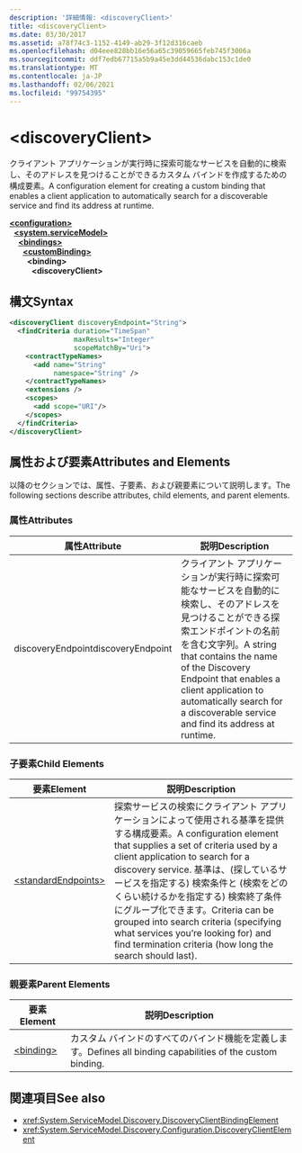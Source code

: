 ```yaml
---
description: '詳細情報: <discoveryClient>'
title: <discoveryClient>
ms.date: 03/30/2017
ms.assetid: a78f74c3-1152-4149-ab29-3f12d316caeb
ms.openlocfilehash: d04eee828bb16e56a65c39059665feb745f3006a
ms.sourcegitcommit: ddf7edb67715a5b9a45e3dd44536dabc153c1de0
ms.translationtype: MT
ms.contentlocale: ja-JP
ms.lasthandoff: 02/06/2021
ms.locfileid: "99754395"
---
```

# \<discoveryClient>

<span data-ttu-id="4c700-102">クライアント アプリケーションが実行時に探索可能なサービスを自動的に検索し、そのアドレスを見つけることができるカスタム バインドを作成するための構成要素。</span><span class="sxs-lookup"><span data-stu-id="4c700-102">A configuration element for creating a custom binding that enables a client application to automatically search for a discoverable service and find its address at runtime.</span></span>  
  
[**\<configuration>**](../configuration-element.md)\
&nbsp;&nbsp;[**\<system.serviceModel>**](system-servicemodel.md)\
&nbsp;&nbsp;&nbsp;&nbsp;[**\<bindings>**](bindings.md)\
&nbsp;&nbsp;&nbsp;&nbsp;&nbsp;&nbsp;[**\<customBinding>**](custombinding.md)\
&nbsp;&nbsp;&nbsp;&nbsp;&nbsp;&nbsp;&nbsp;&nbsp;**\<binding>**\
&nbsp;&nbsp;&nbsp;&nbsp;&nbsp;&nbsp;&nbsp;&nbsp;&nbsp;&nbsp;**\<discoveryClient>**  
  
## <a name="syntax"></a><span data-ttu-id="4c700-103">構文</span><span class="sxs-lookup"><span data-stu-id="4c700-103">Syntax</span></span>  
  
```xml  
<discoveryClient discoveryEndpoint="String">
  <findCriteria duration="TimeSpan"
                maxResults="Integer"
                scopeMatchBy="Uri">
    <contractTypeNames>
      <add name="String"
           namespace="String" />
    </contractTypeNames>
    <extensions />
    <scopes>
      <add scope="URI"/>
    </scopes>
  </findCriteria>
</discoveryClient>
```  
  
## <a name="attributes-and-elements"></a><span data-ttu-id="4c700-104">属性および要素</span><span class="sxs-lookup"><span data-stu-id="4c700-104">Attributes and Elements</span></span>  

 <span data-ttu-id="4c700-105">以降のセクションでは、属性、子要素、および親要素について説明します。</span><span class="sxs-lookup"><span data-stu-id="4c700-105">The following sections describe attributes, child elements, and parent elements.</span></span>  
  
### <a name="attributes"></a><span data-ttu-id="4c700-106">属性</span><span class="sxs-lookup"><span data-stu-id="4c700-106">Attributes</span></span>  
  
|<span data-ttu-id="4c700-107">属性</span><span class="sxs-lookup"><span data-stu-id="4c700-107">Attribute</span></span>|<span data-ttu-id="4c700-108">説明</span><span class="sxs-lookup"><span data-stu-id="4c700-108">Description</span></span>|  
|---------------|-----------------|  
|<span data-ttu-id="4c700-109">discoveryEndpoint</span><span class="sxs-lookup"><span data-stu-id="4c700-109">discoveryEndpoint</span></span>|<span data-ttu-id="4c700-110">クライアント アプリケーションが実行時に探索可能なサービスを自動的に検索し、そのアドレスを見つけることができる探索エンドポイントの名前を含む文字列。</span><span class="sxs-lookup"><span data-stu-id="4c700-110">A string that contains the name of the Discovery Endpoint that enables a client application to automatically search for a discoverable service and find its address at runtime.</span></span>|  
  
### <a name="child-elements"></a><span data-ttu-id="4c700-111">子要素</span><span class="sxs-lookup"><span data-stu-id="4c700-111">Child Elements</span></span>  
  
|<span data-ttu-id="4c700-112">要素</span><span class="sxs-lookup"><span data-stu-id="4c700-112">Element</span></span>|<span data-ttu-id="4c700-113">説明</span><span class="sxs-lookup"><span data-stu-id="4c700-113">Description</span></span>|  
|-------------|-----------------|  
|[\<standardEndpoints>](standardendpoints.md)|<span data-ttu-id="4c700-114">探索サービスの検索にクライアント アプリケーションによって使用される基準を提供する構成要素。</span><span class="sxs-lookup"><span data-stu-id="4c700-114">A configuration element that supplies a set of criteria used by a client application to search for a discovery service.</span></span> <span data-ttu-id="4c700-115">基準は、(探しているサービスを指定する) 検索条件と (検索をどのくらい続けるかを指定する) 検索終了条件にグループ化できます。</span><span class="sxs-lookup"><span data-stu-id="4c700-115">Criteria can be grouped into search criteria (specifying what services you’re looking for) and find termination criteria (how long the search should last).</span></span>|  
  
### <a name="parent-elements"></a><span data-ttu-id="4c700-116">親要素</span><span class="sxs-lookup"><span data-stu-id="4c700-116">Parent Elements</span></span>  
  
|<span data-ttu-id="4c700-117">要素</span><span class="sxs-lookup"><span data-stu-id="4c700-117">Element</span></span>|<span data-ttu-id="4c700-118">説明</span><span class="sxs-lookup"><span data-stu-id="4c700-118">Description</span></span>|  
|-------------|-----------------|  
|[\<binding>](bindings.md)|<span data-ttu-id="4c700-119">カスタム バインドのすべてのバインド機能を定義します。</span><span class="sxs-lookup"><span data-stu-id="4c700-119">Defines all binding capabilities of the custom binding.</span></span>|  
  
## <a name="see-also"></a><span data-ttu-id="4c700-120">関連項目</span><span class="sxs-lookup"><span data-stu-id="4c700-120">See also</span></span>

- <xref:System.ServiceModel.Discovery.DiscoveryClientBindingElement>
- <xref:System.ServiceModel.Discovery.Configuration.DiscoveryClientElement>
